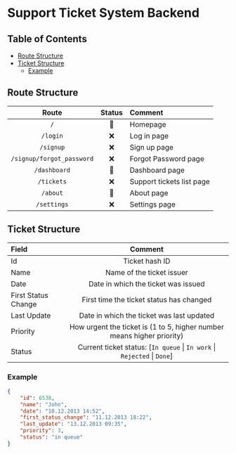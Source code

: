 # Support Ticket System Backend <!-- omit in toc -->

## Table of Contents <!-- omit in toc -->

- [Route Structure](#route-structure)
- [Ticket Structure](#ticket-structure)
  - [Example](#example)

## Route Structure

| Route                     | Status | Comment                   |
| :-----------------------: | :----: | :------------------------ |
| `/`                       | 🚧     | Homepage                  |
| `/login`                  | ❌     | Log in page               |
| `/signup`                 | ❌     | Sign up page              |
| `/signup/forgot_password` | ❌     | Forgot Password page      |
| `/dashboard`              | 🚧     | Dashboard page            |
| `/tickets`                | ❌     | Support tickets list page |
| `/about`                  | 🚧     | About page                |
| `/settings`               | ❌     | Settings page             |

## Ticket Structure

| Field               | Comment                                                                  |
| :------------------ | :----------------------------------------------------------------------: |
| Id                  | Ticket hash ID                                                           |
| Name                | Name of the ticket issuer                                                |
| Date                | Date in which the ticket was issued                                      |
| First Status Change | First time the ticket status has changed                                 |
| Last Update         | Date in which the ticket was last updated                                |
| Priority            | How urgent the ticket is (1 to 5, higher number means higher priority)   |
| Status              | Current ticket status: [`In queue` \| `In work` \| `Rejected` \| `Done`] |

### Example

```json
{
    "id": 6538,
    "name": "John",
    "date": "10.12.2013 14:52",
    "first_status_change": "11.12.2013 18:22",
    "last_update": "13.12.2013 09:35",
    "priority": 3,
    "status": "in queue"
}
```
